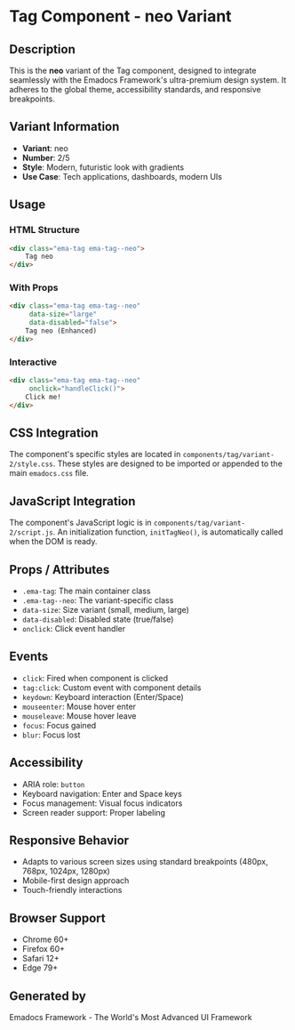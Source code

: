 # Tag Component - neo Variant

## Description
This is the **neo** variant of the Tag component, designed to integrate seamlessly with the Emadocs Framework's ultra-premium design system. It adheres to the global theme, accessibility standards, and responsive breakpoints.

## Variant Information
- **Variant**: neo
- **Number**: 2/5
- **Style**: Modern, futuristic look with gradients
- **Use Case**: Tech applications, dashboards, modern UIs

## Usage

### HTML Structure
```html
<div class="ema-tag ema-tag--neo">
    Tag neo
</div>
```

### With Props
```html
<div class="ema-tag ema-tag--neo" 
     data-size="large" 
     data-disabled="false">
    Tag neo (Enhanced)
</div>
```

### Interactive
```html
<div class="ema-tag ema-tag--neo" 
     onclick="handleClick()">
    Click me!
</div>
```

## CSS Integration
The component's specific styles are located in `components/tag/variant-2/style.css`. These styles are designed to be imported or appended to the main `emadocs.css` file.

## JavaScript Integration
The component's JavaScript logic is in `components/tag/variant-2/script.js`. An initialization function, `initTagNeo()`, is automatically called when the DOM is ready.

## Props / Attributes
- `.ema-tag`: The main container class
- `.ema-tag--neo`: The variant-specific class
- `data-size`: Size variant (small, medium, large)
- `data-disabled`: Disabled state (true/false)
- `onclick`: Click event handler

## Events
- `click`: Fired when component is clicked
- `tag:click`: Custom event with component details
- `keydown`: Keyboard interaction (Enter/Space)
- `mouseenter`: Mouse hover enter
- `mouseleave`: Mouse hover leave
- `focus`: Focus gained
- `blur`: Focus lost

## Accessibility
- ARIA role: `button`
- Keyboard navigation: Enter and Space keys
- Focus management: Visual focus indicators
- Screen reader support: Proper labeling

## Responsive Behavior
- Adapts to various screen sizes using standard breakpoints (480px, 768px, 1024px, 1280px)
- Mobile-first design approach
- Touch-friendly interactions

## Browser Support
- Chrome 60+
- Firefox 60+
- Safari 12+
- Edge 79+

## Generated by
Emadocs Framework - The World's Most Advanced UI Framework

